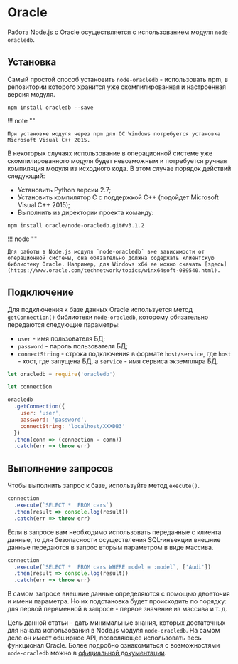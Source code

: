 # Oracle

Работа Node.js с Oracle осуществляется с использованием модуля `node-oracledb`.

## Установка

Самый простой способ установить `node-oracledb` - использовать npm, в репозитории которого хранится уже скомпилированная и настроенная версия модуля.

```
npm install oracledb --save
```

!!! note ""

    При установке модуля через npm для ОС Windows потребуется установка Microsoft Visual C++ 2015.

В некоторых случаях использование в операционной системе уже скомпилированного модуля будет невозможным и потребуется ручная компиляция модуля из исходного кода. В этом случае порядок действий следующий:

- Установить Python версии 2.7;
- Установить компилятор C с поддержкой C++ (подойдет Microsoft Visual C++ 2015);
- Выполнить из директории проекта команду:

```
npm install oracle/node-oracledb.git#v3.1.2
```

!!! node ""

    Для работы в Node.js модуля `node-oracledb` вне зависимости от операционной системы, она обязательно должна содержать клиентскую библиотеку Oracle. Например, для Windows x64 ее можно скачать [здесь](https://www.oracle.com/technetwork/topics/winx64soft-089540.html).

## Подключение

Для подключения к базе данных Oracle используется метод `getConnection()` библиотеки `node-oracledb`, которому обязательно передаются следующие параметры:

- `user` - имя пользователя БД;
- `password` - пароль пользователя БД;
- `connectString` - строка подключения в формате `host/service`, где `host` - хост, где запущена БД, а `service` - имя сервиса экземпляра БД.

```js
let oracledb = require('oracledb')

let connection

oracledb
  .getConnection({
    user: 'user',
    password: 'password',
    connectString: 'localhost/XXXDB3'
  })
  .then(conn => (connection = conn))
  .catch(err => throw err)
```

## Выполнение запросов

Чтобы выполнить запрос к базе, используйте метод `execute()`.

```js
connection
  .execute(`SELECT *  FROM cars`)
  .then(result => console.log(result))
  .catch(err => throw err)
```

Если в запросе вам необходимо использовать переданные с клиента данные, то для безопасности осуществления SQL-инъекции внешние данные передаются в запрос вторым параметром в виде массива.

```js
connection
  .execute(`SELECT *  FROM cars WHERE model = :model`, ['Audi'])
  .then(result => console.log(result))
  .catch(err => throw err)
```

В самом запросе внешние данные определяются с помощью двоеточия и имени параметра. Но их подстановка будет происходить по порядку: для первой переменной в запросе - первое значение из массива и т. д.

Цель данной статьи - дать минимальные знания, которых достаточных для начала использования в Node.js модуля `node-oracledb`. На самом деле он имеет обширное API, позволяющее использовать весь функционал Oracle. Более подробно ознакомиться с возможностями `node-oracledb` можно в [официальной документации](https://oracle.github.io/node-oracledb/doc/api.html#getstarted).
